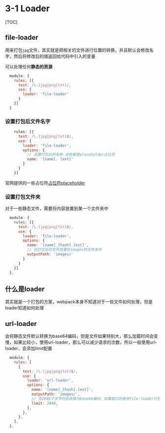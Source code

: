 # 3-1 Loader

[TOC]

## file-loader

用来打包`jpg`文件，其实就是把相关的文件进行位置的转换，并且默认会修改名字，然后将修改后的值返回给代码中引入的变量

可以处理任何**静态的资源**

```js
  module: {
    rules: [{
      test: /\.(jpg|png|txt)/,
      use: {
        loader: 'file-loader'
      }
    }]
  }
```

### 设置打包后文件名字

```js
    rules: [{
      test: /\.(jpg|png|txt)$/,
      use: {
        loader: 'file-loader',
        options: {
          // 设置打包后的名称 这些都是placeholder占位符
          name: '[name]. [ext]'
        }
      }
    }]
```

官网提供的一些占位符[占位符placeholder](https://www.webpackjs.com/loaders/file-loader/#placeholders)

### 设置打包文件夹

对于一些静态文件，需要将内容放置到某一个文件夹中

```js
  module: {
    rules: [{
      test: /\.(jpg|png|txt)$/,
      use: {
        loader: 'file-loader',
        options: {
          name: '[name]_[hash].[ext]',
          // 将打包后的文件放置在images的文件夹中
          outputPath: 'images/'
        }
      }
    }]
  },
```



## 什么是loader

其实就是一个打包的方案，webpack本身不知道对于一些文件如何处理，但是loader知道如何处理

## url-loader

会将静态文件默认转换为base64编码，但是文件如果特别大，那么加载时间会变慢，如果比较小，使用url-loader，那么可以减少请求的次数，所以一般使用url-loader，会添加limit配置

```js
  module: {
    rules: [
      {
        test: /\.(jpg|png|txt)$/,
        use: {
          loader: 'url-loader',
          options: {
            name: '[name]_[hash].[ext]',
            outputPath: 'images/',
            // 在2048个字节内会转换为base64编码，如果超过则使用file-loader打包
            limit: 2048,
          },
        },
      },
    ],
  },
```


